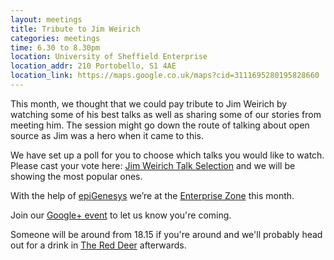 ```yaml
---
layout: meetings
title: Tribute to Jim Weirich
categories: meetings
time: 6.30 to 8.30pm
location: University of Sheffield Enterprise
location_addr: 210 Portobello, S1 4AE
location_link: https://maps.google.co.uk/maps?cid=3111695280195828660
---
```

This month, we thought that we could pay tribute to Jim Weirich by watching some of his best talks as well as sharing some of our stories from meeting him. The session might go down the route of talking about open source as Jim was a hero when it came to this.

We have set up a poll for you to choose which talks you would like to watch. Please cast your vote here: [Jim Weirich Talk Selection](http://bit.ly/jim_weirich_talk_selection) and we will be showing the most popular ones.

With the help of [epiGenesys](http://www.epigenesys.org.uk/) we’re at the [Enterprise Zone](http://enterprise.shef.ac.uk/about-us) this month.

Join our [Google+
event](https://plus.google.com/events/c6bk13hohb2d2sdbip1lvf03om4) to let us know you're coming.

Someone will be around from 18.15 if you're around and we'll probably head out for a drink in [The Red
Deer](http://www.red-deer-sheffield.co.uk/) afterwards.

